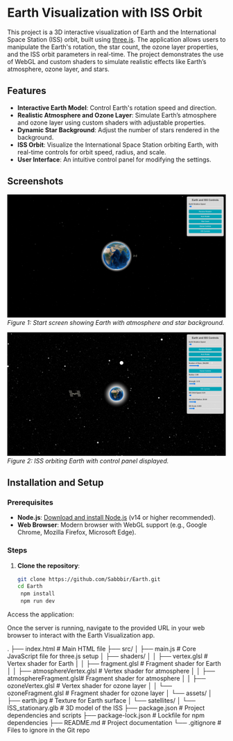 # Earth Visualization with ISS Orbit

This project is a 3D interactive visualization of Earth and the International Space Station (ISS) orbit, built using [three.js](https://threejs.org/). The application allows users to manipulate the Earth's rotation, the star count, the ozone layer properties, and the ISS orbit parameters in real-time. The project demonstrates the use of WebGL and custom shaders to simulate realistic effects like Earth’s atmosphere, ozone layer, and stars.

## Features

- **Interactive Earth Model**: Control Earth's rotation speed and direction.
- **Realistic Atmosphere and Ozone Layer**: Simulate Earth’s atmosphere and ozone layer using custom shaders with adjustable properties.
- **Dynamic Star Background**: Adjust the number of stars rendered in the background.
- **ISS Orbit**: Visualize the International Space Station orbiting Earth, with real-time controls for orbit speed, radius, and scale.
- **User Interface**: An intuitive control panel for modifying the settings.

## Screenshots

![Screenshot of Start Screen](screenshot1.png)
*Figure 1: Start screen showing Earth with atmosphere and star background.*

![Screenshot of ISS Orbit and other Controls](screenshot2.png)
*Figure 2: ISS orbiting Earth with control panel displayed.*

## Installation and Setup

### Prerequisites

- **Node.js**: [Download and install Node.js](https://nodejs.org/en/) (v14 or higher recommended).
- **Web Browser**: Modern browser with WebGL support (e.g., Google Chrome, Mozilla Firefox, Microsoft Edge).

### Steps

1. **Clone the repository**:

   ```bash
   git clone https://github.com/Sabbbir/Earth.git
   cd Earth
    npm install
    npm run dev

Access the application:

Once the server is running, navigate to the provided URL in your web browser to interact with the Earth Visualization app.

.
├── index.html                 # Main HTML file
├── src/
│   ├── main.js                # Core JavaScript file for three.js setup
│   ├── shaders/
│   │   ├── vertex.glsl            # Vertex shader for Earth
│   │   ├── fragment.glsl          # Fragment shader for Earth
│   │   ├── atmosphereVertex.glsl  # Vertex shader for atmosphere
│   │   ├── atmosphereFragment.glsl# Fragment shader for atmosphere
│   │   ├── ozoneVertex.glsl       # Vertex shader for ozone layer
│   │   └── ozoneFragment.glsl     # Fragment shader for ozone layer
│   └── assets/
│       ├── earth.jpg              # Texture for Earth surface
│       └── satellites/
│           └── ISS_stationary.glb # 3D model of the ISS
├── package.json               # Project dependencies and scripts
├── package-lock.json          # Lockfile for npm dependencies
├── README.md                  # Project documentation
└── .gitignore                 # Files to ignore in the Git repo

